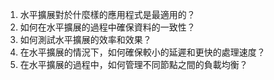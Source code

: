 1. 水平擴展對於什麼樣的應用程式是最適用的？
2. 如何在水平擴展的過程中確保資料的一致性？
3. 如何測試水平擴展的效率和效果？
4. 在水平擴展的情況下，如何確保較小的延遲和更快的處理速度？
5. 在水平擴展的過程中，如何管理不同節點之間的負載均衡？
